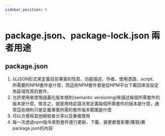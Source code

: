```yaml
---
sidebar_position: 9
---
```


# package.json、package-lock.json 兩者用途


## package.json
1. 以JSON形式來定義目前專案的性質、功能描述、作者、使用憑證、script、所需要的NPM套件是什麼，而這些NPM套件會是從NPM平台下載回來並設定為區域性質的套件。
2. 允許使用者使用語義化版本規則(semantic versioning)來描述每個所需套件的版本是什麼，換言之，就是用特定語法來定義每個所需套件的版本是什麼，通常這些規則只是定義專案所需的套件版本範圍是什麼
3. 可以方便與其他開發者分享以及重複使用
4. 每一次透過npm指令來對套件進行更新、下載、變更都會影響(獲取)著package.json的內容



